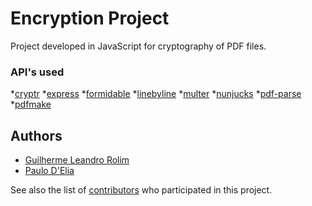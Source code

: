 # Encryption Project

Project developed in JavaScript for cryptography of PDF files.


### API's used

*[cryptr](https://www.npmjs.com/package/cryptr)
*[express](https://github.com/expressjs/express)
*[formidable](https://github.com/node-formidable/formidable)
*[linebyline](https://github.com/RustyMarvin/line-by-line)
*[multer](https://github.com/expressjs/multer)
*[nunjucks](https://github.com/mozilla/nunjucks)
*[pdf-parse](https://www.npmjs.com/package/pdf-parse)
*[pdfmake](https://www.npmjs.com/package/pdfmake)


## Authors

* [Guilherme Leandro Rolim](https://github.com/Guirdy)
* [Paulo D'Elia](https://github.com/paulodelia)


See also the list of [contributors](https://github.com/Guirdy/encryption-project/graphs/contributors) who participated in this project.
